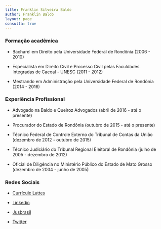 ```yaml
---
title: Franklin Silveira Baldo
author: Franklin Baldo
layout: page
consulta: true
---
```


### Formação acadêmica

* Bacharel em Direito pela Universidade Federal de Rondônia (2006 - 2010)

* Especialista em Direito Civil e Processo Civil pelas Faculdades Integradas de Cacoal - UNESC (2011 - 2012)

* Mestrando em Administração pela Universidade Federal de Rondônia (2014 - 2016)

### Experiência Profissional

* Advogado na Baldo e Queiroz Advogados (abril de 2016 - até o presente)

* Procurador do Estado de Rondônia (outubro de 2015 - até o presente)

* Técnico Federal de Controle Externo do Tribunal de Contas da União (dezembro de 2012 - outubro de 2015)

* Técnico Judiciário do Tribunal Regional Eleitoral de Rondônia (julho de 2005 - dezembro de 2012)

* Oficial de Diligência no Ministério Público do Estado de Mato Grosso (dezembro de 2004 - junho de 2005)

### Redes Sociais

* [Currículo Lattes](http://buscatextual.cnpq.br/buscatextual/visualizacv.do?id=K4384333Z9)

* [Linkedin](https://www.linkedin.com/in/franklinbaldo)

* [Jusbrasil](http://franklinbaldo.jusbrasil.com.br)

* [Twitter](https://twitter.com/franklinbaldo)